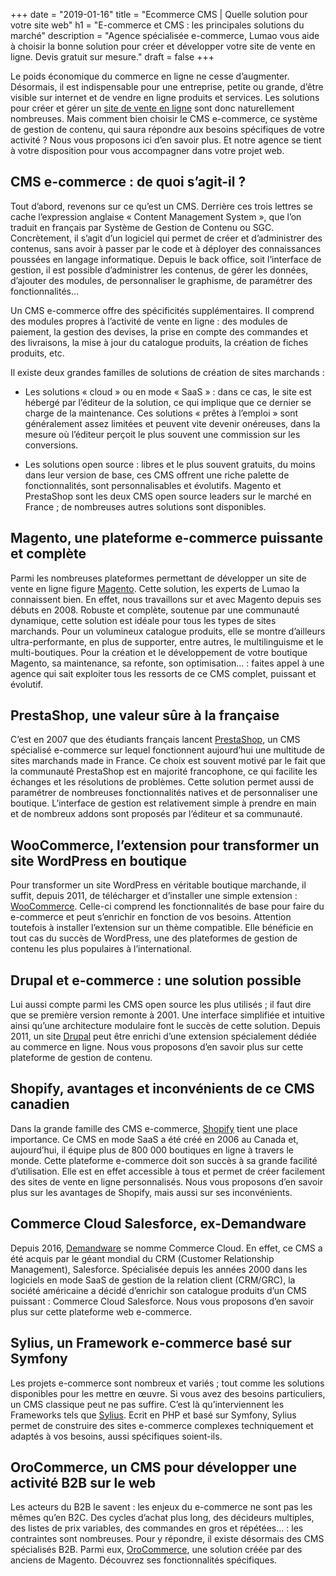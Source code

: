 +++
date = "2019-01-16"
title = "Ecommerce CMS | Quelle solution pour votre site web"
h1 = "E-commerce et CMS : les principales solutions du marché"
description = "Agence spécialisée e-commerce, Lumao vous aide à choisir la bonne solution pour créer et développer votre site de vente en ligne. Devis gratuit sur mesure."
draft = false
+++

Le poids économique du commerce en ligne ne cesse d’augmenter. Désormais, il est indispensable pour une entreprise, petite ou grande, d’être visible sur internet et de vendre en ligne produits et services. Les solutions pour créer et gérer un [site de vente en ligne](/ecommerce/) sont donc naturellement nombreuses. Mais comment bien choisir le CMS e-commerce, ce système de gestion de contenu, qui saura répondre aux besoins spécifiques de votre activité ? Nous vous proposons ici d’en savoir plus. Et notre agence se tient à votre disposition pour vous accompagner dans votre projet web.

## CMS e-commerce : de quoi s’agit-il ? 

Tout d’abord, revenons sur ce qu’est un CMS. Derrière ces trois lettres se cache l’expression anglaise « Content Management System », que l’on traduit en français par Système de Gestion de Contenu ou SGC. Concrètement, il s’agit d’un logiciel qui permet de créer et d’administrer des contenus, sans avoir à passer par le code et à déployer des connaissances poussées en langage informatique. Depuis le back office, soit l’interface de gestion, il est possible d’administrer les contenus, de gérer les données, d’ajouter des modules, de personnaliser le graphisme, de paramétrer des fonctionnalités… 

Un CMS e-commerce offre des spécificités supplémentaires. Il comprend des modules propres à l’activité de vente en ligne : des modules de paiement, la gestion des devises, la prise en compte des commandes et des livraisons, la mise à jour du catalogue produits, la création de fiches produits, etc.

Il existe deux grandes familles de solutions de création de sites marchands :

-	Les solutions « cloud » ou en mode « SaaS » : dans ce cas, le site est hébergé par l’éditeur de la solution, ce qui implique que ce dernier se charge de la maintenance. Ces solutions « prêtes à l’emploi » sont généralement assez limitées et peuvent vite devenir onéreuses, dans la mesure où l’éditeur perçoit le plus souvent une commission sur les conversions.

-	Les solutions open source : libres et le plus souvent gratuits, du moins dans leur version de base, ces CMS offrent une riche palette de fonctionnalités, sont personnalisables et évolutifs. Magento et PrestaShop sont les deux CMS open source leaders sur le marché en France ; de nombreuses autres solutions sont disponibles.

## Magento, une plateforme e-commerce puissante et complète

Parmi les nombreuses plateformes permettant de développer un site de vente en ligne figure [Magento](/ecommerce/cms/magento/). Cette solution, les experts de Lumao la connaissent bien. En effet, nous travaillons sur et avec Magento depuis ses débuts en 2008. Robuste et complète, soutenue par une communauté dynamique, cette solution est idéale pour tous les types de sites marchands. Pour un volumineux catalogue produits, elle se montre d’ailleurs ultra-performante, en plus de supporter, entre autres, le multilinguisme et le multi-boutiques. Pour la création et le développement de votre boutique Magento, sa maintenance, sa refonte, son optimisation… : faites appel à une agence qui sait exploiter tous les ressorts de ce CMS complet, puissant et évolutif.

## PrestaShop, une valeur sûre à la française

C’est en 2007 que des étudiants français lancent [PrestaShop](/ecommerce/cms/prestashop/), un CMS spécialisé e-commerce sur lequel fonctionnent aujourd’hui une multitude de sites marchands made in France. Ce choix est souvent motivé par le fait que la communauté PrestaShop est en majorité francophone, ce qui facilite les échanges et les résolutions de problèmes. Cette solution permet aussi de paramétrer de nombreuses fonctionnalités natives et de personnaliser une boutique. L’interface de gestion est relativement simple à prendre en main et de nombreux addons sont proposés par l’éditeur et sa communauté. 

## WooCommerce, l’extension pour transformer un site WordPress en boutique

Pour transformer un site WordPress en véritable boutique marchande, il suffit, depuis 2011, de télécharger et d’installer une simple extension : [WooCommerce](/ecommerce/cms/woocommerce/). Celle-ci comprend les fonctionnalités de base pour faire du e-commerce et peut s’enrichir en fonction de vos besoins. Attention toutefois à installer l’extension sur un thème compatible. Elle bénéficie en tout cas du succès de WordPress, une des plateformes de gestion de contenu les plus populaires à l’international.

## Drupal et e-commerce : une solution possible

Lui aussi compte parmi les CMS open source les plus utilisés ; il faut dire que se première version remonte à 2001. Une interface simplifiée et intuitive ainsi qu’une architecture modulaire font le succès de cette solution. Depuis 2011, un site [Drupal](/ecommerce/cms/drupal/) peut être enrichi d’une extension spécialement dédiée au commerce en ligne. Nous vous proposons d’en savoir plus sur cette plateforme de gestion de contenu.

## Shopify, avantages et inconvénients de ce CMS canadien

Dans la grande famille des CMS e-commerce, [Shopify](/ecommerce/cms/shopify/) tient une place importance. Ce CMS en mode SaaS a été créé en 2006 au Canada et, aujourd’hui, il équipe plus de 800 000 boutiques en ligne à travers le monde. Cette plateforme e-commerce doit son succès à sa grande facilité d’utilisation. Elle est en effet accessible à tous et permet de créer facilement des sites de vente en ligne personnalisés. Nous vous proposons d’en savoir plus sur les avantages de Shopify, mais aussi sur ses inconvénients.

## Commerce Cloud Salesforce, ex-Demandware

Depuis 2016, [Demandware](/ecommerce/cms/demandware/) se nomme Commerce Cloud. En effet, ce CMS a été acquis par le géant mondial du CRM (Customer Relationship Management), Salesforce. Spécialisée depuis les années 2000 dans les logiciels en mode SaaS de gestion de la relation client (CRM/GRC), la société américaine a décidé d’enrichir son catalogue produits d’un CMS puissant : Commerce Cloud Salesforce. Nous vous proposons d’en savoir plus sur cette plateforme web e-commerce.

## Sylius, un Framework e-commerce basé sur Symfony

Les projets e-commerce sont nombreux et variés ; tout comme les solutions disponibles pour les mettre en œuvre. Si vous avez des besoins particuliers, un CMS classique peut ne pas suffire. C’est là qu’interviennent les Frameworks tels que [Sylius](/ecommerce/cms/sylius/). Ecrit en PHP et basé sur Symfony, Sylius permet de construire des sites e-commerce complexes techniquement et adaptés à vos besoins, aussi spécifiques soient-ils.

## OroCommerce, un CMS pour développer une activité B2B sur le web

Les acteurs du B2B le savent : les enjeux du e-commerce ne sont pas les mêmes qu’en B2C. Des cycles d’achat plus long, des décideurs multiples, des listes de prix variables, des commandes en gros et répétées… : les contraintes sont nombreuses. Pour y répondre, il existe désormais des CMS spécialisés B2B. Parmi eux, [OroCommerce](/ecommerce/cms/orocommerce/), une solution créée par des anciens de Magento. Découvrez ses fonctionnalités spécifiques.
